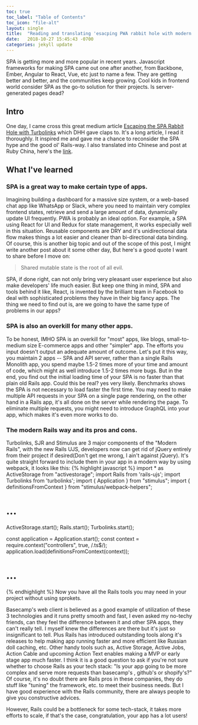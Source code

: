 ```yaml
---
toc: true
toc_label: "Table of Contents"
toc_icon: "file-alt"
layout: single
title:  "Reading and translating 'esacping PWA rabbit hole with modern rails'"
date:   2018-10-27 15:45:43 -0700
categories: jekyll update
---
```

SPA is getting more and more popular in recent years. Javascript frameworks
for making SPA came out one after another, from Backbone, Ember, Angular
to React, Vue, etc just to name a few. They are getting better and better,
and the communities keep growing. Cool kids in frontend world consider SPA as the
go-to solution for their projects. Is server-generated pages dead?

## Intro

One day, I came cross this great medium article
[Escaping the SPA Rabbit Hole with Turbolinks][esrh-link] which DHH gave
claps to. It's a long article, I read it thoroughly. It inspired me and
gave me a chance to reconsider the SPA hype and the good ol' Rails-way.
I also translated into Chinese and post at Ruby China, here's the
[link][rbcn-link].

## What I've learned

### SPA is a great way to make certain type of apps.
Imagining building a dashboard for a massive size system, or a web-based
chat app like WhatsApp or Slack, where you need to maintain very complex
frontend states, retrieve and send a large amount
of data, dynamically update UI frequently. PWA is probably an ideal option.
For example, a SPA using React for UI and Redux for state management, it works
especially well in this situation. Reusable components are DRY and it's unidirectional data flow
makes things a lot easier and cleaner than bi-directional data binding.
Of course, this is another big topic and out of the scope of this post, I
might write another post about it some other day, But here's a good
quote I want to share before I move on:
> Shared mutable state is the root of all evil.

SPA, if done right, can not only bring very pleasant user experience but
also make developers' life much easier. But keep one thing in mind, SPA
and tools behind it like, React, is invented by the brilliant team in
Facebook to deal with sophisticated problems they have in their big fancy
apps. The thing we need to find out is, are we going to have the same
type of problems in our apps?

### SPA is also an overkill for many other apps.
To be honest, IMHO SPA is an overkill for "most" apps, like blogs,
small-to-medium size E-commerce apps and other "simpler" app. The efforts you
input doesn't output an adequate amount of outcome. Let's put it this
way, you maintain 2 apps -- SPA and API server, rather than a single Rails
Monolith app, you spend maybe 1.5-2 times more of your time and amount of
code, which might as well introduce 1.5-2 times more bugs. But in the end, you
find out the initial loading time of your SPA is no faster than that
plain old Rails app. Could this be real? yes very likely. Benchmarks
shows the SPA is not necessary to load faster the first time. You may need
to make multiple API requests in your SPA on a single page rendering, on the
other hand in a Rails app, it's all done on the server while rendering
the page. To eliminate multiple requests, you might need to introduce
GraphQL into your app, which makes it's even more works to do.

### The modern Rails way and its pros and cons.
Turbolinks, SJR and Stimulus are 3 major components of the "Modern Rails",
with the new Rails UJS, developers now can get rid of jQuery entirely from
their project if desired(Don't get me wrong, I ain't against jQuery).
It's quite straight forward to include them in your app in a modern way
by using webpack, it looks like this:
{% highlight javascript %}
import * as ActiveStorage from "activestorage";
import Rails from 'rails-ujs';
import Turbolinks from 'turbolinks';
import { Application } from "stimulus";
import { definitionsFromContext } from "stimulus/webpack-helpers";
# ...

ActiveStorage.start();
Rails.start();
Turbolinks.start();

const application = Application.start();
const context = require.context("controllers", true, /.ts$/);
application.load(definitionsFromContext(context));
# ...
{% endhighlight %}
Now you have all the Rails tools you may need in your project without using sprokets.

Basecamp's web client is believed as a good example of utilization of
these 3 technologies and it runs pretty smooth and fast, I even asked my
no-techy friends, can they feel the difference between it and other SPA
apps, they can't really tell. I myself knew the differences are there but it's
just so insignificant to tell. Plus Rails has introduced outstanding
tools along it's releases to help making app running faster and more
efficient like Russian doll caching, etc. Other handy tools such as,
Active Storage, Active Jobs, Action Cable and upcoming Action Text enables
making a MVP or early stage app much faster. I think it is a good question
to ask if you're not sure whether to choose Rails as your tech stack: "Is
your app going to be more complex and serve more requests than basecamp's
, github's or shopify's?" Of course, it's no doubt there are Rails
pros in these companies, they do stuff like "tuning" the framework, etc.
to meet their business needs. But I have good experience
with the Rails community, there are always people to give you
constructive advices.

However, Rails could be a bottleneck for some tech-stack, it takes more
efforts to scale, if that's the case, congratulation, your app has a lot
users!

[esrh-link]: https://medium.com/@jmanrubia/escaping-the-spa-rabbit-hole-with-turbolinks-903f942bf52c
[rbcn-link]: https://ruby-china.org/topics/37531

